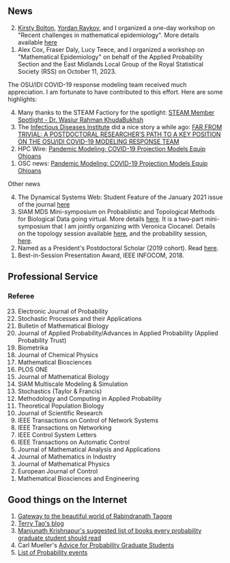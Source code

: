 <!-- ## Statistics and Probability seminars
I organise the Statistics and Probability seminars at Nottingham Maths. List of upcoming talks in the seminar series can be found [here](https://www.wasiur.xyz/UoNMaths_SP_Seminars/). -->

## News
<ol reversed>
  <li><a href="https://wasiur.xyz/EpiWorkshopSep2022/EpiWorkshopSep2022.html">Kirsty Bolton</a>, <a href="https://www.yordanraykov.net/">Yordan Raykov</a>, and I organized a one-day workshop on "Recent challenges in mathematical epidemiology". More details available <a href="https://wasiur.xyz/EpiWorkshopSep2022/EpiWorkshopSep2022.html">here</a></li>
  <li>Alex Cox, Fraser Daly, Lucy Teece, and I organized a workshop on "Mathematical Epidemiology" on behalf of the Applied Probability Section and the East Midlands Local Group of the Royal Statistical Society (RSS) on October 11, 2023.</li>
</ol>


The OSU/IDI COVID-19 response modeling team received much appreciation. I am fortunate to have contributed to this effort. Here are some highlights: 
<ol reversed>
  <li>Many thanks to the STEAM Factiory for the spotlight: <a href="https://www.youtube.com/watch?v=j_DEgauzw7w">STEAM Member Spotlight - Dr. Wasiur Rahman KhudaBukhsh</a></li>
  <li>The <a href="https://idi.osu.edu/">Infectious Diseases Institute</a> did a nice story a while ago: <a href="https://idi.osu.edu/news-articles/far-from-trivial">FAR FROM TRIVIAL: A POSTDOCTORAL RESEARCHER’S PATH TO A KEY POSITION ON THE OSU/IDI COVID-19 MODELING RESPONSE TEAM</a></li>
  <li>HPC Wire: <a href="https://www.hpcwire.com/off-the-wire/pandemic-modeling-covid-19-projection-models-equip-ohioans/">Pandemic Modeling: COVID-19 Projection Models Equip Ohioans</a></li>
  <li>OSC news: <a href="https://www.osc.edu/press/pandemic_modeling_covid_19_projection_models_equip_ohioans">Pandemic Modeling: COVID-19 Projection Models Equip Ohioans</a></li>
</ol>

Other news
<ol reversed>
  <li>The Dynamical Systems Web: Student Feature of the January 2021 issue of the journal <a href="https://dsweb.siam.org/The-Magazine/Article/student-feature-wasiur-rahman-khuda-bukhsh">here</a></li>
  <li>SIAM MDS Mini-symposium on Probabilistic and Topological Methods for Biological Data going virtual. More details <a href="https://wasiur.github.io/MDS2020/mds2020.html">here</a>. It is a two-part mini-symposium that I am jointly organizing with Veronica Ciocanel. Details on the topology session available <a href="https://wasiur.github.io/MDS2020/MS25.html">here</a>, and the probability session, <a href="https://wasiur.github.io/MDS2020/MS10.html">here</a>.</li>
    <li>Named as a President's Postdoctoral Scholar (2019 cohort). Read <a href="https://research.osu.edu/ppsp/ppsp-participants/">here</a>.</li>
  <li>Best-in-Session Presentation Award, IEEE INFOCOM, 2018.</li>
</ol>
<!-- 
## Videos of my talks
Links to some of my talks:
1. BIRS Workshop on "Preparing for the next pandemic". June 15, 2022. (video available [here](http://www.birs.ca/events/2022/5-day-workshops/22w5058/videos/watch/202206150945-KhudaBukhsh.html))
2. American Institute of Mathematics workshop on "Limits and control of stochastic reaction networks", July 29, 2021 (video available [here](https://vimeo.com/showcase/8692766/video/580982909))
3. Workshop in Mathematical and Computational Biology, June 11, 2021 (video available [here](https://www.youtube.com/watch?v=uB09RgBjzxc&list=PLEEUrTyXGauuuvNXU9zdgQJF4AMF9MTp5&index=8))
4. MBI Seminar, The Ohio State University, March 4, 2021 (video available [here](https://osu.app.box.com/s/jme1t6duhshft6hpqg2q1v14b0rv2js7))
5. Applied Math seminar, The Ohio State University, November 19, 2020 (video available [here](https://osu.zoom.us/rec/play/2iPfFM3_IaHFqR60fEvU7ayKlBHGqB3sHlFR-Jg3d-dDGe5YvzJU6M-Qg68rgOEifB4UCqsqMexgipsI.6B9cnyJ3tF68FDBe?continueMode=true&_x_zm_rtaid=IB51NW9ZSQKVgUeNERKl_A.1605919160335.1d94c515f74c3752d2f87313c78b8d52&_x_zm_rhtaid=863))
6. Bernoulli-IMS One World Symposium 2020, virtual, August 25, 2020 (video available [here](https://www.youtube.com/watch?v=UBujKMt4zH4))
7. Workshop on "Life on Planet Earth: Above and Below", MBI, OSU, August 11, 2020 (video available [here](https://video.mbi.ohio-state.edu/video/player/?id=4954&title=Incorporating+age+and+delay+into+models+for+biophysical+systems))
8. International Webinar, Departments of Mathematics and Physics, Bidhan Chandra College, virtual, July 18, 2020 (video available [here](https://www.youtube.com/watch?v=rR3MpyqkJoA))
9. Mathematical and Computational Methods in Biology, MBI, OSU, Columbus, OH, May 6, 2020 (video available [here](https://video.mbi.ohio-state.edu/video/player/?id=4922&title=Survival+Dynamical+Systems%3A+individual-level+survival+analysis+from+population-level+epidemic+models))
10. MBI Seminar, the Ohio State University, Columbus, OH, October 2019 (video available [here](https://video.mbi.ohio-state.edu/video/player/?id=4781&title=Seminar%253A+Wasiur+KhudaBukhsh+-+Multi-Scale+Dynamics+of+Stochastic+Biological+Systems+Through+the+Lens+of+Survival+Dynamical+Systems+%2528SDS%2529))
11. Workshop on "Scaling Limits of Dynamical Processes on Random Graphs" at BIRS-CMO, Oaxaca, Mexico, May 2019 (video available [here](http://www.birs.ca/events/2019/5-day-workshops/19w5071/videos/watch/201905201502-KhudaBukhsh.html))
12. MBI Seminar, the Ohio State University, Columbus, OH, February 2019 (video available [here](https://video.mbi.ohio-state.edu/video/player/?id=4678&title=Approximate+lumpability+for+Markovian+agent-based+models+using+local+symmetries)) -->


## Professional Service
### Referee
<ol reversed>
  <li>Electronic Journal of Probability</li>
  <li>Stochastic Processes and their Applications</li>
  <li>Bulletin of Mathematical Biology</li>
  <li>Journal of Applied Probability/Advances in Applied Probability (Applied Probability Trust)</li> 
  <li>Biometrika</li>
  <li>Journal of Chemical Physics</li>
  <li>Mathematical Biosciences</li>
  <li>PLOS ONE</li>
  <li>Journal of Mathematical Biology</li>
  <li>SIAM Multiscale Modeling & Simulation</li>
  <li>Stochastics (Taylor & Francis)</li>
  <li>Methodology and Computing in Applied Probability</li>
  <li>Theoretical Population Biology</li>
  <li>Journal of Scientific Research</li>
  <li>IEEE Transactions on Control of Network Systems</li>
  <li>IEEE Transactions on Networking</li>
  <li>IEEE Control System Letters</li>
  <li>IEEE Transactions on Automatic Control</li>
  <li>Journal of Mathematical Analysis and Applications</li>
  <li>Journal of Mathematics in Industry</li>
  <li>Journal of Mathematical Physics</li>
  <li>European Journal of Control</li>
  <li>Mathematical Biosciences and Engineering</li>
</ol>


## Good things on the Internet
1. [Gateway to the beautiful world of Rabindranath Tagore](http://www.tagoreweb.in)
2. [Terry Tao's blog](https://terrytao.wordpress.com)
3. [Manjunath Krishnapur's suggested list of books every probability graduate student should read](http://math.iisc.ernet.in/~manju/suggestedreading.html)
4. Carl Mueller's [Advice for Probability Graduate Students](https://web.math.rochester.edu/people/faculty/cmlr/advice.md)
5. [List of Probability events](http://www.math.columbia.edu/department/probability/seminar/upcoming_new.html)
